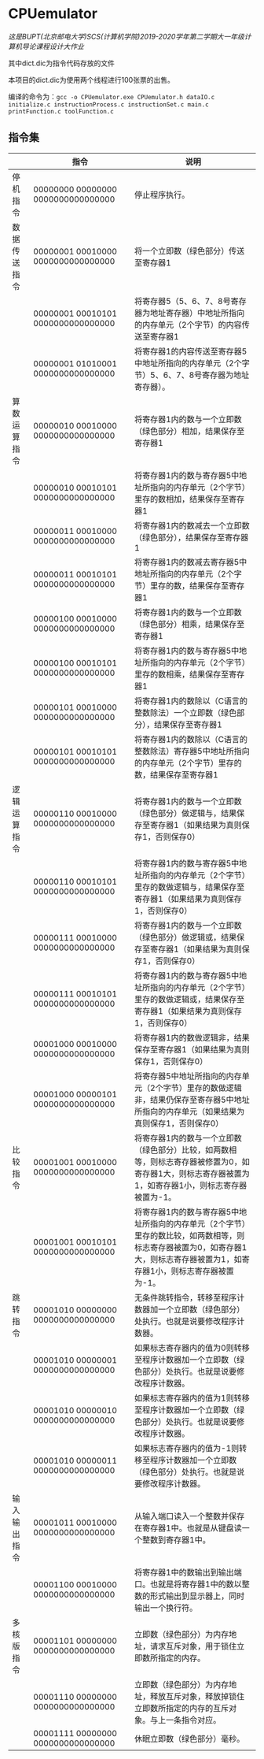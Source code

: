 # CPUemulator

*这是BUPT(北京邮电大学)SCS(计算机学院)2019-2020学年第二学期大一年级计算机导论课程设计大作业*

其中dict.dic为指令代码存放的文件

本项目的dict.dic为使用两个线程进行100张票的出售。

编译的命令为：`gcc -o CPUemulator.exe CPUemulator.h dataIO.c initialize.c instructionProcess.c instructionSet.c main.c printFunction.c toolFunction.c`

## 指令集
|        | 指令                                 | 说明                                                                                           |
|--------|------------------------------------|----------------------------------------------------------------------------------------------|
| 停机指令   | 00000000 00000000 0000000000000000 | 停止程序执行。                                                                                      |
| 数据传送指令 | 00000001 00010000 0000000000000000 | 将一个立即数（绿色部分）传送至寄存器1                                                                          |
|        | 00000001 00010101 0000000000000000 | 将寄存器5（5、6、7、8号寄存器为地址寄存器）中地址所指向的内存单元（2个字节）的内容传送至寄存器1                                          |
|        | 00000001 01010001 0000000000000000 | 将寄存器1的内容传送至寄存器5中地址所指向的内存单元（2个字节）5、6、7、8号寄存器为地址寄存器）。                                          |
| 算数运算指令 | 00000010 00010000 0000000000000000 | 将寄存器1内的数与一个立即数（绿色部分）相加，结果保存至寄存器1                                                             |
|        | 00000010 00010101 0000000000000000 | 将寄存器1内的数与寄存器5中地址所指向的内存单元（2个字节）里存的数相加，结果保存至寄存器1                                               |
|        | 00000011 00010000 0000000000000000 | 将寄存器1内的数减去一个立即数（绿色部分），结果保存至寄存器1                                                              |
|        | 00000011 00010101 0000000000000000 | 将寄存器1内的数减去寄存器5中地址所指向的内存单元（2个字节）里存的数，结果保存至寄存器1                                                |
|        | 00000100 00010000 0000000000000000 | 将寄存器1内的数与一个立即数（绿色部分）相乘，结果保存至寄存器1                                                             |
|        | 00000100 00010101 0000000000000000 | 将寄存器1内的数与寄存器5中地址所指向的内存单元（2个字节）里存的数相乘，结果保存至寄存器1                                               |
|        | 00000101 00010000 0000000000000000 | 将寄存器1内的数除以（C语言的整数除法）一个立即数（绿色部分），结果保存至寄存器1                                                    |
|        | 00000101 00010101 0000000000000000 | 将寄存器1内的数除以（C语言的整数除法）寄存器5中地址所指向的内存单元（2个字节）里存的数，结果保存至寄存器1                                      |
| 逻辑运算指令 | 00000110 00010000 0000000000000000 | 将寄存器1内的数与一个立即数（绿色部分）做逻辑与，结果保存至寄存器1（如果结果为真则保存1，否则保存0）                                         |
|        | 00000110 00010101 0000000000000000 | 将寄存器1内的数与寄存器5中地址所指向的内存单元（2个字节）里存的数做逻辑与，结果保存至寄存器1（如果结果为真则保存1，否则保存0）                           |
|        | 00000111 00010000 0000000000000000 | 将寄存器1内的数与一个立即数（绿色部分）做逻辑或，结果保存至寄存器1（如果结果为真则保存1，否则保存0）                                         |
|        | 00000111 00010101 0000000000000000 | 将寄存器1内的数与寄存器5中地址所指向的内存单元（2个字节）里存的数做逻辑或，结果保存至寄存器1（如果结果为真则保存1，否则保存0）                           |
|        | 00001000 00010000 0000000000000000 | 将寄存器1内的数做逻辑非，结果保存至寄存器1（如果结果为真则保存1，否则保存0）                                                     |
|        | 00001000 00000101 0000000000000000 | 将寄存器5中地址所指向的内存单元（2个字节）里存的数做逻辑非，结果仍保存至寄存器5中地址所指向的内存单元（如果结果为真则保存1，否则保存0）                       |
| 比较指令   | 00001001 00010000 0000000000000000 | 将寄存器1内的数与一个立即数（绿色部分）比较，如两数相等，则标志寄存器被修置为0，如寄存器1大，则标志寄存器被置为1，如寄存器1小，则标志寄存器被置为\-1。              |
|        | 00001001 00010101 0000000000000000 | 将寄存器1内的数与寄存器5中地址所指向的内存单元（2个字节）里存的数比较，如两数相等，则标志寄存器被置为0，如寄存器1大，则标志寄存器被置为1，如寄存器1小，则标志寄存器被置为\-1。 |
| 跳转指令   | 00001010 00000000 0000000000000000 | 无条件跳转指令，转移至程序计数器加一个立即数（绿色部分）处执行。也就是说要修改程序计数器。                                                |
|        | 00001010 00000001 0000000000000000 | 如果标志寄存器内的值为0则转移至程序计数器加一个立即数（绿色部分）处执行。也就是说要修改程序计数器。                                           |
|        | 00001010 00000010 0000000000000000 | 如果标志寄存器内的值为1则转移至程序计数器加一个立即数（绿色部分）处执行。也就是说要修改程序计数器。                                           |
|        | 00001010 00000011 0000000000000000 | 如果标志寄存器内的值为\-1则转移至程序计数器加一个立即数（绿色部分）处执行。也就是说要修改程序计数器。                                         |
| 输入输出指令 | 00001011 00010000 0000000000000000 | 从输入端口读入一个整数并保存在寄存器1中。也就是从键盘读一个整数到寄存器1中。                                                      |
|        | 00001100 00010000 0000000000000000 | 将寄存器1中的数输出到输出端口。也就是将寄存器1中的数以整数的形式输出到显示器上，同时输出一个换行符。                                          |
| 多核版指令  | 00001101 00000000 0000000000000000 | 立即数（绿色部分）为内存地址，请求互斥对象，用于锁住立即数所指定的内存。                                                         |
|        | 00001110 00000000 0000000000000000 | 立即数（绿色部分）为内存地址，释放互斥对象，释放掉锁住立即数所指定的内存的互斥对象。与上一条指令对应。                                          |
|        | 00001111 00000000 0000000000000000 | 休眠立即数（绿色部分）毫秒。                                                                               |
